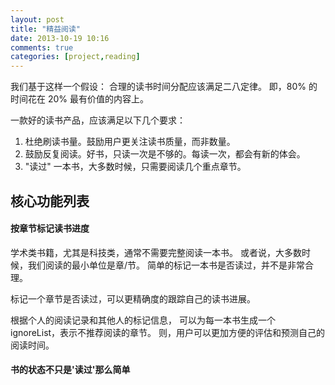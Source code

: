 ```yaml
---
layout: post
title: "精益阅读"
date: 2013-10-19 10:16
comments: true
categories: [project,reading]
---
```


我们基于这样一个假设：
合理的读书时间分配应该满足二八定律。
即，80% 的时间花在 20% 最有价值的内容上。

一款好的读书产品，应该满足以下几个要求：

1. 杜绝刷读书量。鼓励用户更关注读书质量，而非数量。
2. 鼓励反复阅读。好书，只读一次是不够的。每读一次，都会有新的体会。
3. "读过" 一本书，大多数时候，只需要阅读几个重点章节。

<!--more-->

核心功能列表
------------

#### 按章节标记读书进度

学术类书籍，尤其是科技类，通常不需要完整阅读一本书。
或者说，大多数时候，我们阅读的最小单位是章/节。
简单的标记一本书是否读过，并不是非常合理。

标记一个章节是否读过，可以更精确度的跟踪自己的读书进展。

根据个人的阅读记录和其他人的标记信息，
可以为每一本书生成一个 ignoreList，表示不推荐阅读的章节。
则，用户可以更加方便的评估和预测自己的阅读时间。

#### 书的状态不只是'读过'那么简单
